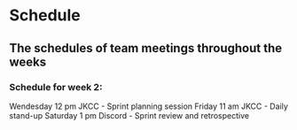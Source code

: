 # Schedule
## The schedules of team meetings throughout the weeks
### Schedule for week 2:
Wendesday 12 pm JKCC - Sprint planning session
Friday 11 am JKCC - Daily stand-up
Saturday 1 pm Discord - Sprint review and retrospective
